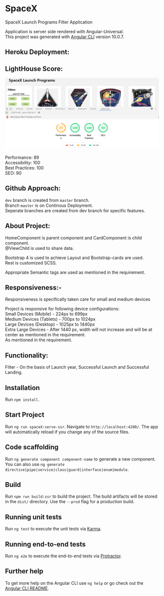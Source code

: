 # SpaceX

SpaceX Launch Programs Filter Application

Application is server side rendered with Angular-Universal. <br />
This project was generated with [Angular CLI](https://github.com/angular/angular-cli) version 10.0.7.

## Heroku Deployment:



## LightHouse Score:

![alt text](lighthouseScore.PNG "Lighthouse Score")

Performance: 89 <br /> Accessibility: 100 <br /> Best Practices: 100 <br /> SEO: 90

## Github Approach:

`dev` branch is created from `master` branch. <br />
Branch `master` is on Continous Deployment. <br />
Seperate branches are created from dev branch for specific features. 

## About Project:

HomeComponent is parent component and CardComponent is child component. <br /> 
@ViewChild is used to share data.

Bootstrap 4 is used to achieve Layout and Bootstrap-cards are used. <br />
Rest is customized SCSS.

Appropriate Semantic tags are used as mentioned in the requirement.

## Responsiveness:-

Responsiveness is specifically taken care for small and medium devices <br />

Project is responsive for following device configurations: <br />
Small Devices (Mobile) - 224px to 699px <br />
Medium Devices (Tablets) - 700px to 1024px <br />
Large Devices (Desktop) - 1025px to 1440px <br />
Extra Large Devices - After 1440 px, width will not increase and will be at center as mentioned in the requirement.<br />
As mentioned in the requirement.

## Functionality:

Filter - On the basis of Launch year, Successful Launch and Successful Landing.

## Installation

Run `npm install`.

## Start Project

Run `ng run spaceX:serve-ssr`. Navigate to `http://localhost:4200/`. The app will automatically reload if you change any of the source files.

## Code scaffolding

Run `ng generate component component-name` to generate a new component. You can also use `ng generate directive|pipe|service|class|guard|interface|enum|module`.

## Build

Run `npm run build:ssr` to build the project. The build artifacts will be stored in the `dist/` directory. Use the `--prod` flag for a production build.

## Running unit tests

Run `ng test` to execute the unit tests via [Karma](https://karma-runner.github.io).

## Running end-to-end tests

Run `ng e2e` to execute the end-to-end tests via [Protractor](http://www.protractortest.org/).

## Further help

To get more help on the Angular CLI use `ng help` or go check out the [Angular CLI README](https://github.com/angular/angular-cli/blob/master/README.md).
